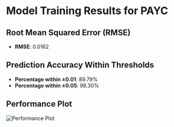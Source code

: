 # Model Training Results for PAYC

## Root Mean Squared Error (RMSE)
- **RMSE**: 0.0162

## Prediction Accuracy Within Thresholds
- **Percentage within ±0.01**: 89.79%
- **Percentage within ±0.05**: 98.30%

## Performance Plot
![Performance Plot](../imgs/PAYC.png)
